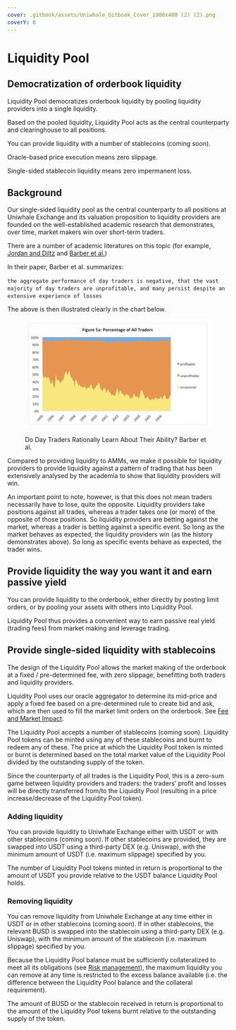 ```yaml
---
cover: .gitbook/assets/Uniwhale_Gitbook_Cover_1900x400 (2) (2).png
coverY: 0
---
```


# Liquidity Pool

## Democratization **of orderbook liquidity**&#x20;

Liquidity Pool democratizes orderbook liquidity by pooling liquidity providers into a single liquidity.

Based on the pooled liquidity, Liquidity Pool acts as the central counterparty and clearinghouse to all positions.

You can provide liquidity with a number of stablecoins (coming soon).

Oracle-based price execution means zero slippage.

Single-sided stablecoin liquidity means zero impermanent loss.

## Background

Our single-sided liquidity pool as the central counterparty to all positions at Uniwhale Exchange and its valuation proposition to liquidity providers are founded on the well-established academic research that demonstrates, over time, market makers win over short-term traders.

There are a number of academic literatures on this topic (for example, [Jordan and Diltz](https://www.jstor.org/stable/4480531) and [Barber et al.](https://faculty.haas.berkeley.edu/odean/papers/Day%20Traders/Day%20Trading%20and%20Learning%20110217.pdf))

In their paper, Barber et al. summarizes:

`the aggregate performance of day traders is negative, that the vast majority of day traders are unprofitable, and many persist despite an extensive experience of losses`

The above is then illustrated clearly in the chart below.

<figure><img src=".gitbook/assets/Screenshot 2022-12-13 at 3.37.32 PM.png" alt=""><figcaption><p>Do Day Traders Rationally Learn About Their Ability? Barber et al.</p></figcaption></figure>

Compared to providing liquidity to AMMs, we make it possible for liquidity providers to provide liquidity against a pattern of trading that has been extensively analysed by the academia to show that liquidity providers will win.

An important point to note, however, is that this does not mean traders necessarily have to lose, quite the opposite. Liquidity providers take positions against all trades, whereas a trader takes one (or more) of the opposite of those positions. So liquidity providers are betting against the market, whereas a trader is betting against a specific event. So long as the market behaves as expected, the liquidity providers win (as the history demonstrates above). So long as specific events behave as expected, the trader wins.

## Provide liquidity the way you want it and earn passive yield

You can provide liquidity to the orderbook, either directly by posting limit orders, or by pooling your assets with others into Liquidity Pool.

Liquidity Pool thus provides a convenient way to earn passive real yield (trading fees) from market making and leverage trading.

## Provide single-sided liquidity with stablecoins

The design of the Liquidity Pool allows the market making of the orderbook at a fixed / pre-determined fee, with zero slippage, benefitting both traders and liquidity providers.

Liquidity Pool uses our oracle aggregator to determine its mid-price and apply a fixed fee based on a pre-determined rule to create bid and ask, which are then used to fill the market limit orders on the orderbook. See [Fee and Market Impact](execution.md#fee-and-market-impact).

The Liquidity Pool accepts a number of stablecoins (coming soon). Liquidity Pool tokens can be minted using any of these stablecoins and burnt to redeem any of these. The price at which the Liquidity Pool token is minted or burnt is determined based on the total market value of the Liquidity Pool divided by the outstanding supply of the token.&#x20;

Since the counterparty of all trades is the Liquidity Pool, this is a zero-sum game between liquidity providers and traders: the traders’ profit and losses will be directly transferred from/to the Liquidity Pool (resulting in a price increase/decrease of the Liquidity Pool token).

### Adding liquidity

You can provide liquidity to Uniwhale Exchange either with USDT or with other stablecoins (coming soon). If other stablecoins are provided, they are swapped into USDT using a third-party DEX (e.g. Uniswap), with the minimum amount of USDT (i.e. maximum slippage) specified by you.

The number of Liquidity Pool tokens minted in return is proportional to the amount of USDT you provide relative to the USDT balance Liquidity Pool holds.

### Removing liquidity

You can remove liquidity from Uniwhale Exchange at any time either in USDT or in other stablecoins (coming soon). If in other stablecoins, the relevant BUSD is swapped into the stablecoin using a third-party DEX (e.g. Uniswap), with the minimum amount of the stablecoin (i.e. maximum slippage) specified by you.

Because the Liquidity Pool balance must be sufficiently collateralized to meet all its obligations (see [Risk management](execution.md#risk-management)), the maximum liquidity you can remove at any time is restricted to the excess balance available (i.e. the difference between the Liquidity Pool balance and the collateral requirement).

The amount of BUSD or the stablecoin received in return is proportional to the amount of the Liquidity Pool tokens burnt relative to the outstanding supply of the token.
